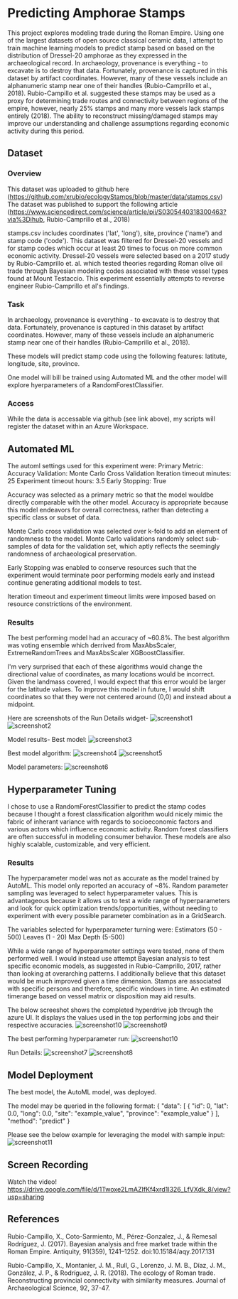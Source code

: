 # Predicting Amphorae Stamps

This project explores modeling trade during the Roman Empire.  Using one of the largest datasets of open source classical ceramic data, I attempt to train machine learning models to predict stamp based on based on the distribution of Dressel-20 amphorae as they expressed in the archaeological record.    In archaeology, provenance is everything - to excavate is to destroy that data.  Fortunately, provenance is captured in this dataset by artifact coordinates.  However, many of these vessels include an alphanumeric stamp near one of their handles (Rubio-Camprillo et al., 2018).  Rubio-Campillo et al. suggested these stamps may be used as a proxy for determining trade routes and connectivity between regions of the empire, however, nearly 25% stamps and many more vessels lack stamps entirely (2018).  The ability to reconstruct missing/damaged stamps may improve our understanding and challenge assumptions regarding economic activity during this period.

## Dataset

### Overview
This dataset was uploaded to github here (https://github.com/xrubio/ecologyStamps/blob/master/data/stamps.csv)
The dataset was published to support the following article (https://www.sciencedirect.com/science/article/pii/S0305440318300463?via%3Dihub, Rubio-Camprillo et al., 2018)

stamps.csv includes coordinates ('lat', 'long'), site, province ('name') and stamp code ('code').
This dataset was filtered for Dressel-20 vessels and for stamp codes which occur at least 20 times to focus on more common economic activity.   Dressel-20 vessels were selected based on a 2017 study by  Rubio-Camprillo et. al. which tested theories regarding  Roman olive oil trade through Bayesian modeling codes associated with these vessel types found at Mount Testaccio.  This experiment essentially attempts to reverse engineer Rubio-Camprillo et al's findings.  

### Task
In archaeology, provenance is everything - to excavate is to destroy that data.  Fortunately, provenance is captured in this dataset by artifact coordinates.  However, many of these vessels include an alphanumeric stamp near one of their handles (Rubio-Camprillo et al., 2018). 


These models will predict stamp code using the following features: latitute, longitude, site, province.  

One model will bill be trained using Automated ML and the other model will explore hyerparameters of a RandomForestClassifier.  

### Access
While the data is accessable via github (see link above), my scripts will register the dataset within an Azure Workspace.

## Automated ML
The automl settings used for this experiment were:
    Primary Metric: Accuracy
    Validation: Monte Carlo Cross Validation
    Iteration timeout minutes: 25
    Experiment timeout hours: 3.5
    Early Stopping: True

Accuracy was selected as a primary metric so that the model wouldbe directly comparable with the other model.  Accuracy is appropriate because this model endeavors for overall correctness, rather than detecting a specific class or subset of data. 

Monte Carlo cross validation was selected over k-fold to add an element of randomness to the model.  Monte Carlo validations randomly select sub-samples of data for the validation set, which aptly reflects the seemingly randomness of archaeological preservation.  

Early Stopping was enabled to conserve resources such that the experiment would terminate poor performing models early and instead continue generating additional models to test.

Iteration timeout and experiment timeout limits were imposed based on resource constrictions of the environment.  

### Results
The best performing model had an accuracy of ~60.8%.
The best algorithm was voting ensemble which derrived from MaxAbsScaler, ExtremeRandomTrees and MaxAbsScaler XGBoostClassifier. 

I'm very surprised that each of these algorithms would change the directional value of coordinates, as many locations would be incorrect.  Given the landmass covered, I would expect that this error would be larger for the latitude values.  To improve this model in future, I would shift coordinates so that they were not centered around (0,0) and instead about a midpoint.  

Here are screenshots of the Run Details widget-
![screenshot1](https://github.com/torijule/nd00333-capstone/blob/master/screenshots/AutoRunDetailsRunning.png)
![screenshot2](https://github.com/torijule/nd00333-capstone/blob/master/screenshots/AutoMLRunDetailsComplete.png)

Model results-
Best model:
![screenshot3](https://github.com/torijule/nd00333-capstone/blob/master/screenshots/Best%20AutoMLModel.png)

Best model algorithm:
![screenshot4](https://github.com/torijule/nd00333-capstone/blob/master/screenshots/AutoMLDetails.png)
![screenshot5](https://github.com/torijule/nd00333-capstone/blob/master/screenshots/AutoMLEnsembleDetails.png)

Model parameters:
![screenshot6](https://github.com/torijule/nd00333-capstone/blob/master/screenshots/AutoMLConfigSettings.png)

## Hyperparameter Tuning
I chose to use a RandomForestClassifier to predict the stamp codes because I thought a forest classification algorithm would nicely mimic the fabric of inherant variance with regards to socioeconomic factors and various actors which influence economic activity.  Random forest classifiers are often successful in modeling consumer behavior.  These models are also highly scalable, customizable, and very efficient.  

### Results
The hyperparameter model was not as accurate as the model trained by AutoML.  This model only reported an accuracy of ~8%.   Random parameter sampling was leveraged to select hyperparameter values.  This is advantageous because it allows us to test a wide range of hyperparameters and look for quick optimization trends/opportunities, without needing to experiment with every possible parameter combination as in a GridSearch.  

The variables selected for hyperparameter turning were:
     Estimators (50 - 500)
     Leaves (1 - 20)
     Max Depth (5-500)

While a wide range of hyperparameter settings were tested, none of them performed well.  I would instead use attempt Bayesian analysis to test specific economic models, as suggested in Rubio-Camprillo, 2017, rather than looking at overarching patterns.  I additionally believe that this dataset would be much improved given a time dimension.  Stamps are associated with specific persons and therefore, specific windows in time.  An estimated timerange based on vessel matrix or disposition may aid results.

The below screeshot shows the completed hyperdrive job through the azure UI.  It displays the values used in the top performing jobs and their respective accuracies.
![screenshot10](https://github.com/torijule/nd00333-capstone/blob/master/screenshots/CompletedHyperJob.png)
![screenshot9](https://github.com/torijule/nd00333-capstone/blob/master/screenshots/HyperGraphs.png)

The best performing hyperparameter run:
![screenshot10](https://github.com/torijule/nd00333-capstone/blob/master/screenshots/BestHyperModel.png)

Run Details:
![screenshot7](https://github.com/torijule/nd00333-capstone/blob/master/screenshots/HyperRunDetails2.png)
![screenshot8](https://github.com/torijule/nd00333-capstone/blob/master/screenshots/HyperRunDetailsInProgress.png)


## Model Deployment

The best model, the AutoML model, was deployed.

The model may be queried in the following format:
{
  "data": [
    {
      "id": 0,
      "lat": 0.0,
      "long": 0.0,
      "site": "example_value",
      "province": "example_value"
    }
  ],
  "method": "predict"
}

Please see the below example for leveraging the model with sample input:
![screenshot11](https://github.com/torijule/nd00333-capstone/blob/master/screenshots/EndpointSample.png)


## Screen Recording
Watch the video!  https://drive.google.com/file/d/1Twoxe2LmAZIfKf4xrd1I326_LfVXdk_8/view?usp=sharing

## References
Rubio-Campillo, X., Coto-Sarmiento, M., Pérez-Gonzalez, J., & Remesal Rodríguez, J. (2017). Bayesian analysis and free market trade within the Roman Empire. Antiquity, 91(359), 1241–1252. doi:10.15184/aqy.2017.131

Rubio-Campillo, X., Montanier, J. M., Rull, G., Lorenzo, J. M. B., Díaz, J. M., González, J. P., & Rodríguez, J. R. (2018). The ecology of Roman trade. Reconstructing provincial connectivity with similarity measures. Journal of Archaeological Science, 92, 37-47.


